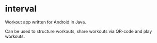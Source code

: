 # interval
Workout app written for Android in Java.

Can be used to structure workouts, share workouts via QR-code and play workouts.
